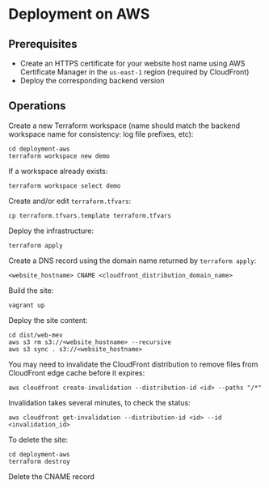 # Deployment on AWS

## Prerequisites
* Create an HTTPS certificate for your website host name using AWS Certificate Manager in the `us-east-1` region (required by CloudFront)
* Deploy the corresponding backend version

## Operations
Create a new Terraform workspace (name should match the backend workspace name for consistency: log file prefixes, etc):
```shell
cd deployment-aws
terraform workspace new demo
```
If a workspace already exists:
```shell
terraform workspace select demo
```
Create and/or edit `terraform.tfvars`:
```shell
cp terraform.tfvars.template terraform.tfvars
```
Deploy the infrastructure:
```shell
terraform apply
```
Create a DNS record using the domain name returned by `terraform apply`:
```
<website_hostname> CNAME <cloudfront_distribution_domain_name>
```
Build the site:
```shell
vagrant up
```
Deploy the site content:
```shell
cd dist/web-mev
aws s3 rm s3://<website_hostname> --recursive
aws s3 sync . s3://<website_hostname>
```
You may need to invalidate the CloudFront distribution to remove files from CloudFront edge cache before it expires:
```shell
aws cloudfront create-invalidation --distribution-id <id> --paths "/*"
```
Invalidation takes several minutes, to check the status:
```shell
aws cloudfront get-invalidation --distribution-id <id> --id <invalidation_id>
```
To delete the site:
```shell
cd deployment-aws
terraform destroy
```
Delete the CNAME record
